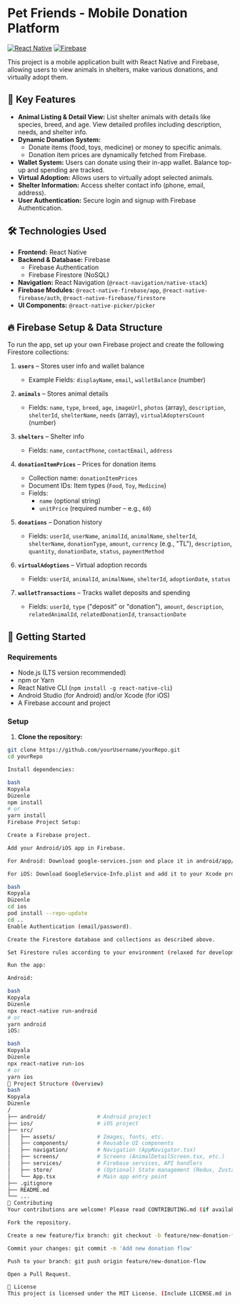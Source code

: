 # Pet Friends - Mobile Donation Platform

[![React Native](https://img.shields.io/badge/React%20Native-0.60%2B-61DAFB?logo=react&logoColor=white)](https://reactnative.dev/)
[![Firebase](https://img.shields.io/badge/Firebase-Firestore%20%26%20Auth-FFCA28?logo=firebase&logoColor=black)](https://firebase.google.com/)

This project is a mobile application built with React Native and Firebase, allowing users to view animals in shelters, make various donations, and virtually adopt them.

## 🐾 Key Features

* **Animal Listing & Detail View:** List shelter animals with details like species, breed, and age. View detailed profiles including description, needs, and shelter info.
* **Dynamic Donation System:**
  * Donate items (food, toys, medicine) or money to specific animals.
  * Donation item prices are dynamically fetched from Firebase.
* **Wallet System:** Users can donate using their in-app wallet. Balance top-up and spending are tracked.
* **Virtual Adoption:** Allows users to virtually adopt selected animals.
* **Shelter Information:** Access shelter contact info (phone, email, address).
* **User Authentication:** Secure login and signup with Firebase Authentication.

## 🛠️ Technologies Used

* **Frontend:** React Native
* **Backend & Database:** Firebase
  * Firebase Authentication
  * Firebase Firestore (NoSQL)
* **Navigation:** React Navigation (`@react-navigation/native-stack`)
* **Firebase Modules:** `@react-native-firebase/app`, `@react-native-firebase/auth`, `@react-native-firebase/firestore`
* **UI Components:** `@react-native-picker/picker`

## 🔥 Firebase Setup & Data Structure

To run the app, set up your own Firebase project and create the following Firestore collections:

1. **`users`** – Stores user info and wallet balance
   * Example Fields: `displayName`, `email`, `walletBalance` (number)

2. **`animals`** – Stores animal details
   * Fields: `name`, `type`, `breed`, `age`, `imageUrl`, `photos` (array), `description`, `shelterId`, `shelterName`, `needs` (array), `virtualAdoptersCount` (number)

3. **`shelters`** – Shelter info
   * Fields: `name`, `contactPhone`, `contactEmail`, `address`

4. **`donationItemPrices`** – Prices for donation items
   * Collection name: `donationItemPrices`
   * Document IDs: Item types (`Food`, `Toy`, `Medicine`)
   * Fields:
     * `name` (optional string)
     * `unitPrice` (required number – e.g., `60`)

5. **`donations`** – Donation history
   * Fields: `userId`, `userName`, `animalId`, `animalName`, `shelterId`, `shelterName`, `donationType`, `amount`, `currency` (e.g., "TL"), `description`, `quantity`, `donationDate`, `status`, `paymentMethod`

6. **`virtualAdoptions`** – Virtual adoption records
   * Fields: `userId`, `animalId`, `animalName`, `shelterId`, `adoptionDate`, `status`

7. **`walletTransactions`** – Tracks wallet deposits and spending
   * Fields: `userId`, `type` ("deposit" or "donation"), `amount`, `description`, `relatedAnimalId`, `relatedDonationId`, `transactionDate`

## 🚀 Getting Started

### Requirements

* Node.js (LTS version recommended)
* npm or Yarn
* React Native CLI (`npm install -g react-native-cli`)
* Android Studio (for Android) and/or Xcode (for iOS)
* A Firebase account and project

### Setup

1. **Clone the repository:**

```bash
git clone https://github.com/yourUsername/yourRepo.git
cd yourRepo

Install dependencies:

bash
Kopyala
Düzenle
npm install
# or
yarn install
Firebase Project Setup:

Create a Firebase project.

Add your Android/iOS app in Firebase.

For Android: Download google-services.json and place it in android/app/.

For iOS: Download GoogleService-Info.plist and add it to your Xcode project (ios/Runner/). Then:

bash
Kopyala
Düzenle
cd ios
pod install --repo-update
cd ..
Enable Authentication (email/password).

Create the Firestore database and collections as described above.

Set Firestore rules according to your environment (relaxed for development, strict for production).

Run the app:

Android:

bash
Kopyala
Düzenle
npx react-native run-android
# or
yarn android
iOS:

bash
Kopyala
Düzenle
npx react-native run-ios
# or
yarn ios
📂 Project Structure (Overview)
bash
Kopyala
Düzenle
/
├── android/                # Android project
├── ios/                    # iOS project
├── src/
│   ├── assets/             # Images, fonts, etc.
│   ├── components/         # Reusable UI components
│   ├── navigation/         # Navigation (AppNavigator.tsx)
│   ├── screens/            # Screens (AnimalDetailScreen.tsx, etc.)
│   ├── services/           # Firebase services, API handlers
│   ├── store/              # (Optional) State management (Redux, Zustand, etc.)
│   └── App.tsx             # Main app entry point
├── .gitignore
├── README.md
└── ...
🤝 Contributing
Your contributions are welcome! Please read CONTRIBUTING.md (if available) before submitting a pull request.

Fork the repository.

Create a new feature/fix branch: git checkout -b feature/new-donation-flow

Commit your changes: git commit -m 'Add new donation flow'

Push to your branch: git push origin feature/new-donation-flow

Open a Pull Request.

📜 License
This project is licensed under the MIT License. (Include LICENSE.md in your repo.)
